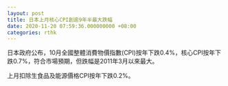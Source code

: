 ```yaml
---
layout: post
title: 日本上月核心CPI創逾9年半最大跌幅
date: 2020-11-20 07:59:36.000000000 +08:00
categories: rthk
---
```


日本政府公布，10月全國整體消費物價指數(CPI)按年下跌0.4%，核心CPI按年下跌0.7%，符合市場預期，但跌幅是2011年3月以來最大。

上月扣除生食品及能源價格CPI按年下跌0.2%。
